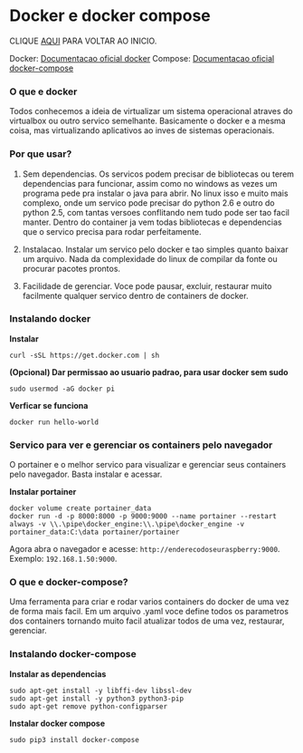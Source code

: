 # Docker e docker compose
CLIQUE [AQUI](https://fpatrick.github.io/tutoriaisrpi/) PARA VOLTAR AO INICIO.

Docker: [Documentacao oficial docker](https://docs.docker.com/)
Compose: [Documentacao oficial docker-compose](https://docs.docker.com/compose/)

### O que e docker
Todos conhecemos a ideia de virtualizar um sistema operacional atraves do virtualbox ou outro servico semelhante. Basicamente o docker e a mesma coisa, mas virtualizando aplicativos ao inves de sistemas operacionais.

### Por que usar?
1. Sem dependencias. Os servicos podem precisar de bibliotecas ou terem dependencias para funcionar, assim como no windows as vezes um programa pede pra instalar o java para abrir. No linux isso e muito mais complexo, onde um servico pode precisar do python 2.6 e outro do python 2.5, com tantas versoes conflitando nem tudo pode ser tao facil manter. Dentro do container ja vem todas bibliotecas e dependencias que o servico precisa para rodar perfeitamente.

2. Instalacao. Instalar um servico pelo docker e tao simples quanto baixar um arquivo. Nada da complexidade do linux de compilar da fonte ou procurar pacotes prontos.

3. Facilidade de gerenciar. Voce pode pausar, excluir, restaurar muito facilmente qualquer servico dentro de containers de docker.

### Instalando docker

**Instalar**
```
curl -sSL https://get.docker.com | sh
```

**(Opcional) Dar permissao ao usuario padrao, para usar docker sem sudo**
```
sudo usermod -aG docker pi
```

**Verficar se funciona**
```
docker run hello-world
```
### Servico para ver e gerenciar os containers pelo navegador

O portainer e o melhor servico para visualizar e gerenciar seus containers pelo navegador. Basta instalar e acessar.

**Instalar portainer**
```
docker volume create portainer_data
docker run -d -p 8000:8000 -p 9000:9000 --name portainer --restart always -v \\.\pipe\docker_engine:\\.\pipe\docker_engine -v portainer_data:C:\data portainer/portainer
```
Agora abra o navegador e acesse: `http://enderecodoseuraspberry:9000`. Exemplo: `192.168.1.50:9000`.

### O que e docker-compose?

Uma ferramenta para criar e rodar varios containers do docker de uma vez de forma mais facil. Em um arquivo .yaml voce define todos os parametros dos containers tornando muito facil atualizar todos de uma vez, restaurar, gerenciar.

### Instalando docker-compose

**Instalar as dependencias**
```
sudo apt-get install -y libffi-dev libssl-dev
sudo apt-get install -y python3 python3-pip
sudo apt-get remove python-configparser
```

**Instalar docker compose**
```
sudo pip3 install docker-compose
```
